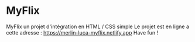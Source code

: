 # MyFlix
MyFlix un projet d'intégration en HTML / CSS simple
Le projet est en ligne a cette adresse : https://merlin-luca-myflix.netlify.app
Have fun !
